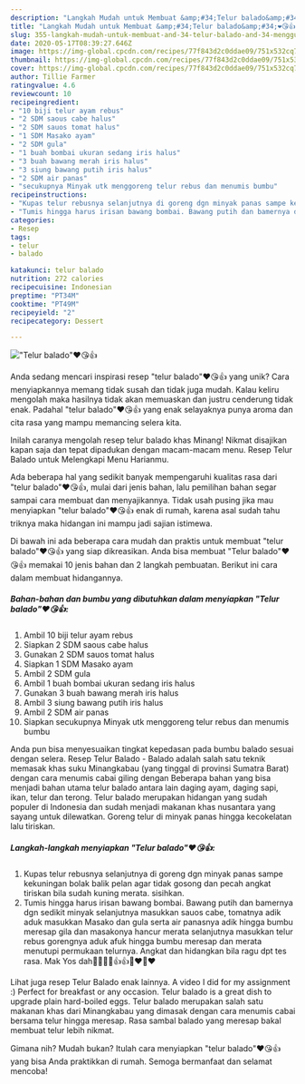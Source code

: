 ```yaml
---
description: "Langkah Mudah untuk Membuat &amp;#34;Telur balado&amp;#34;❤️😘👍, Menggugah Selera"
title: "Langkah Mudah untuk Membuat &amp;#34;Telur balado&amp;#34;❤️😘👍, Menggugah Selera"
slug: 355-langkah-mudah-untuk-membuat-and-34-telur-balado-and-34-menggugah-selera
date: 2020-05-17T08:39:27.646Z
image: https://img-global.cpcdn.com/recipes/77f843d2c0ddae09/751x532cq70/telur-balado❤️😘👍-foto-resep-utama.jpg
thumbnail: https://img-global.cpcdn.com/recipes/77f843d2c0ddae09/751x532cq70/telur-balado❤️😘👍-foto-resep-utama.jpg
cover: https://img-global.cpcdn.com/recipes/77f843d2c0ddae09/751x532cq70/telur-balado❤️😘👍-foto-resep-utama.jpg
author: Tillie Farmer
ratingvalue: 4.6
reviewcount: 10
recipeingredient:
- "10 biji telur ayam rebus"
- "2 SDM saous cabe halus"
- "2 SDM sauos tomat halus"
- "1 SDM Masako ayam"
- "2 SDM gula"
- "1 buah bombai ukuran sedang iris halus"
- "3 buah bawang merah iris halus"
- "3 siung bawang putih iris halus"
- "2 SDM air panas"
- "secukupnya Minyak utk menggoreng telur rebus dan menumis bumbu"
recipeinstructions:
- "Kupas telur rebusnya selanjutnya di goreng dgn minyak panas sampe kekuningan bolak balik pelan agar tidak gosong dan pecah angkat tiriskan bila sudah kuning merata. sisihkan."
- "Tumis hingga harus irisan bawang bombai. Bawang putih dan bamernya dgn sedikit minyak selanjutnya masukkan sauos cabe, tomatnya adik aduk masukkan Masako dan gula serta air panasnya adik hingga bumbu meresap gila dan masakonya hancur merata selanjutnya masukkan telur rebus gorengnya aduk afuk hingga bumbu meresap dan merata menutupi permukaan telurnya. Angkat dan hidangkan bila ragu dpt tes rasa. Mak Yos dah🤭🤭😘😘👍👍🙏❤️🙏❤️"
categories:
- Resep
tags:
- telur
- balado

katakunci: telur balado 
nutrition: 272 calories
recipecuisine: Indonesian
preptime: "PT34M"
cooktime: "PT49M"
recipeyield: "2"
recipecategory: Dessert

---
```



![&#34;Telur balado&#34;❤️😘👍](https://img-global.cpcdn.com/recipes/77f843d2c0ddae09/751x532cq70/telur-balado❤️😘👍-foto-resep-utama.jpg)

Anda sedang mencari inspirasi resep &#34;telur balado&#34;❤️😘👍 yang unik? Cara menyiapkannya memang tidak susah dan tidak juga mudah. Kalau keliru mengolah maka hasilnya tidak akan memuaskan dan justru cenderung tidak enak. Padahal &#34;telur balado&#34;❤️😘👍 yang enak selayaknya punya aroma dan cita rasa yang mampu memancing selera kita.

Inilah caranya mengolah resep telur balado khas Minang! Nikmat disajikan kapan saja dan tepat dipadukan dengan macam-macam menu. Resep Telur Balado untuk Melengkapi Menu Harianmu.

Ada beberapa hal yang sedikit banyak mempengaruhi kualitas rasa dari &#34;telur balado&#34;❤️😘👍, mulai dari jenis bahan, lalu pemilihan bahan segar sampai cara membuat dan menyajikannya. Tidak usah pusing jika mau menyiapkan &#34;telur balado&#34;❤️😘👍 enak di rumah, karena asal sudah tahu triknya maka hidangan ini mampu jadi sajian istimewa.


Di bawah ini ada beberapa cara mudah dan praktis untuk membuat &#34;telur balado&#34;❤️😘👍 yang siap dikreasikan. Anda bisa membuat &#34;Telur balado&#34;❤️😘👍 memakai 10 jenis bahan dan 2 langkah pembuatan. Berikut ini cara dalam membuat hidangannya.

<!--inarticleads1-->

##### Bahan-bahan dan bumbu yang dibutuhkan dalam menyiapkan &#34;Telur balado&#34;❤️😘👍:

1. Ambil 10 biji telur ayam rebus
1. Siapkan 2 SDM saous cabe halus
1. Gunakan 2 SDM sauos tomat halus
1. Siapkan 1 SDM Masako ayam
1. Ambil 2 SDM gula
1. Ambil 1 buah bombai ukuran sedang iris halus
1. Gunakan 3 buah bawang merah iris halus
1. Ambil 3 siung bawang putih iris halus
1. Ambil 2 SDM air panas
1. Siapkan secukupnya Minyak utk menggoreng telur rebus dan menumis bumbu


Anda pun bisa menyesuaikan tingkat kepedasan pada bumbu balado sesuai dengan selera. Resep Telur Balado - Balado adalah salah satu teknik memasak khas suku Minangkabau (yang tinggal di provinsi Sumatra Barat) dengan cara menumis cabai giling dengan Beberapa bahan yang bisa menjadi bahan utama telur balado antara lain daging ayam, daging sapi, ikan, telur dan terong. Telur balado merupakan hidangan yang sudah populer di Indonesia dan sudah menjadi makanan khas nusantara yang sayang untuk dilewatkan. Goreng telur di minyak panas hingga kecokelatan lalu tiriskan. 

<!--inarticleads2-->

##### Langkah-langkah menyiapkan &#34;Telur balado&#34;❤️😘👍:

1. Kupas telur rebusnya selanjutnya di goreng dgn minyak panas sampe kekuningan bolak balik pelan agar tidak gosong dan pecah angkat tiriskan bila sudah kuning merata. sisihkan.
1. Tumis hingga harus irisan bawang bombai. Bawang putih dan bamernya dgn sedikit minyak selanjutnya masukkan sauos cabe, tomatnya adik aduk masukkan Masako dan gula serta air panasnya adik hingga bumbu meresap gila dan masakonya hancur merata selanjutnya masukkan telur rebus gorengnya aduk afuk hingga bumbu meresap dan merata menutupi permukaan telurnya. Angkat dan hidangkan bila ragu dpt tes rasa. Mak Yos dah🤭🤭😘😘👍👍🙏❤️🙏❤️


Lihat juga resep Telur Balado enak lainnya. A video I did for my assignment :) Perfect for breakfast or any occasion. Telur balado is a great dish to upgrade plain hard-boiled eggs. Telur balado merupakan salah satu makanan khas dari Minangkabau yang dimasak dengan cara menumis cabai bersama telur hingga meresap. Rasa sambal balado yang meresap bakal membuat telur lebih nikmat. 

Gimana nih? Mudah bukan? Itulah cara menyiapkan &#34;telur balado&#34;❤️😘👍 yang bisa Anda praktikkan di rumah. Semoga bermanfaat dan selamat mencoba!
